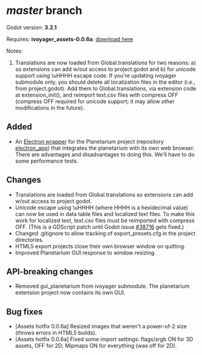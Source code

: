 # _master_ branch
Godot version: **3.2.1**

Requires: **ivoyager_assets-0.0.6a**: [download here](https://github.com/ivoyager/ivoyager/releases/download/v0.0.6-alpha/ivoyager_assets-0.0.6a.zip)

Notes:
1. Translations are now loaded from Global.translations for two reasons: a) so extensions can add w/out access to project.godot and b) for unicode support using \uHHHH escape code. If you're updating ivoyager submodule only, you should delete all localization files in the editor (i.e., from project.godot). Add them to Global.translations, via extension code at extension_init(), and reimport text.csv files with compress OFF (compress OFF required for unicode support; it may allow other modifications in the future).

## Added
* An [Electron wrapper](https://www.electronjs.org/) for the Planetarium project (repository [electron_app](https://github.com/ivoyager/electron_app)) that integrates the planetarium with its own web browser. There are advantages and disadvantages to doing this. We'll have to do some performance tests.

## Changes
* Translations are loaded from Global.translations so extensions can add w/out access to project.godot.
* Unicode escape using \uHHHH (where HHHH is a hexidecimal value) can now be used in data table files and localized text files. To make this work for localized text, text.csv files must be reimported with compress OFF. (This is a GDScript patch until Godot issue [#38716](https://github.com/godotengine/godot/issues/38716) gets fixed.)
* Changed .gitignore to allow tracking of export_presets.cfg in the project directories.
* HTML5 export projects close their own browser window on quitting.
* Improved Planetarium GUI response to window resizing.

## API-breaking changes
* Removed gui_planetarium from ivoyager submodule. The planetarium extension project now contains its own GUI.

## Bug fixes
* [Assets hotfix 0.0.6a] Resized images that weren't a power-of-2 size (throws errors in HTML5 builds).
* [Assets hotfix 0.0.6a] Fixed some import settings: flags/srgb ON for 3D assets, OFF for 2D; Mipmaps ON for everything (was off for 2D).
